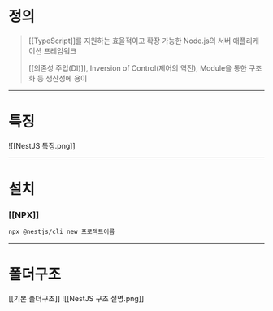 # 정의

> [[TypeScript]]를 지원하는 효율적이고 확장 가능한 Node.js의 서버 애플리케이션 프레임워크
> 
> [[의존성 주입(DI)]], Inversion of Control(제어의 역전), Module을 통한 구조화 등 생산성에 용이

---
# 특징
![[NestJS 특징.png]]

---
# 설치
### [[NPX]]
```bash
npx @nestjs/cli new 프로젝트이름
```

---
# 폴더구조

[[기본 폴더구조]]
![[NestJS 구조 설명.png]]

